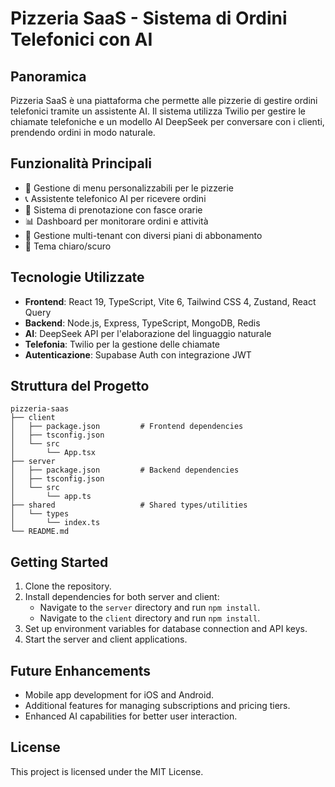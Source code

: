 # Pizzeria SaaS - Sistema di Ordini Telefonici con AI

## Panoramica

Pizzeria SaaS è una piattaforma che permette alle pizzerie di gestire ordini telefonici tramite un assistente AI. Il sistema utilizza Twilio per gestire le chiamate telefoniche e un modello AI DeepSeek per conversare con i clienti, prendendo ordini in modo naturale.

## Funzionalità Principali

- 🍕 Gestione di menu personalizzabili per le pizzerie
- 📞 Assistente telefonico AI per ricevere ordini
- 📆 Sistema di prenotazione con fasce orarie
- 📊 Dashboard per monitorare ordini e attività
- 👤 Gestione multi-tenant con diversi piani di abbonamento
- 🌙 Tema chiaro/scuro

## Tecnologie Utilizzate

- **Frontend**: React 19, TypeScript, Vite 6, Tailwind CSS 4, Zustand, React Query
- **Backend**: Node.js, Express, TypeScript, MongoDB, Redis
- **AI**: DeepSeek API per l'elaborazione del linguaggio naturale
- **Telefonia**: Twilio per la gestione delle chiamate
- **Autenticazione**: Supabase Auth con integrazione JWT

## Struttura del Progetto

```
pizzeria-saas
├── client
│   ├── package.json         # Frontend dependencies
│   ├── tsconfig.json
│   └── src
│       └── App.tsx
├── server
│   ├── package.json         # Backend dependencies
│   ├── tsconfig.json
│   └── src
│       └── app.ts
├── shared                   # Shared types/utilities
│   └── types
│       └── index.ts
└── README.md
```

## Getting Started

1. Clone the repository.
2. Install dependencies for both server and client:
   - Navigate to the `server` directory and run `npm install`.
   - Navigate to the `client` directory and run `npm install`.
3. Set up environment variables for database connection and API keys.
4. Start the server and client applications.

## Future Enhancements

- Mobile app development for iOS and Android.
- Additional features for managing subscriptions and pricing tiers.
- Enhanced AI capabilities for better user interaction.

## License

This project is licensed under the MIT License.
